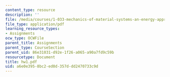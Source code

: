 ```yaml
---
content_type: resource
description: ''
file: /media/courses/1-033-mechanics-of-material-systems-an-energy-approach-fall-2003/a6e0e3958bc2ed0d357ddd2470733c9d_hw1.pdf
file_type: application/pdf
learning_resource_types:
- Assignments
ocw_type: OCWFile
parent_title: Assignments
parent_type: CourseSection
parent_uid: 86e31031-d92e-1f26-a065-a90a7fd9c59b
resourcetype: Document
title: hw1.pdf
uid: a6e0e395-8bc2-ed0d-357d-dd2470733c9d
---
```


